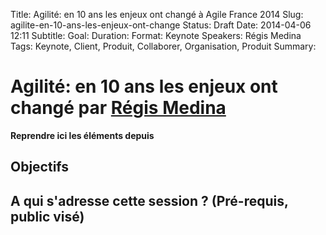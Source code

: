 Title: Agilité: en 10 ans les enjeux ont changé à Agile France 2014 
Slug: agilite-en-10-ans-les-enjeux-ont-change
Status: Draft
Date: 2014-04-06 12:11
Subtitle: 
Goal: 
Duration: 
Format: Keynote
Speakers: Régis Medina
Tags: Keynote, Client, Produit, Collaborer, Organisation, Produit
Summary: 


# Agilité: en 10 ans les enjeux ont changé par [Régis Medina](../bios/regis-medina.html)

**Reprendre ici les éléments depuis []()**
## Objectifs

## A qui s'adresse cette session ? (Pré-requis, public visé)


